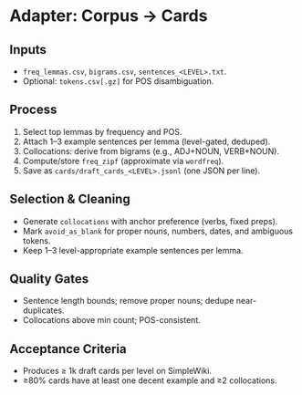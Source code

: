 # Adapter: Corpus → Cards

## Inputs

- `freq_lemmas.csv`, `bigrams.csv`, `sentences_<LEVEL>.txt`.
- Optional: `tokens.csv[.gz]` for POS disambiguation.

## Process

1. Select top lemmas by frequency and POS.
2. Attach 1–3 example sentences per lemma (level-gated, deduped).
3. Collocations: derive from bigrams (e.g., ADJ+NOUN, VERB+NOUN).
4. Compute/store `freq_zipf` (approximate via `wordfreq`).
5. Save as `cards/draft_cards_<LEVEL>.jsonl` (one JSON per line).

## Selection & Cleaning

- Generate `collocations` with anchor preference (verbs, fixed preps).
- Mark `avoid_as_blank` for proper nouns, numbers, dates, and ambiguous tokens.
- Keep 1–3 level-appropriate example sentences per lemma.

## Quality Gates

- Sentence length bounds; remove proper nouns; dedupe near-duplicates.
- Collocations above min count; POS-consistent.

## Acceptance Criteria

- Produces ≥ 1k draft cards per level on SimpleWiki.
- ≥80% cards have at least one decent example and ≥2 collocations.
